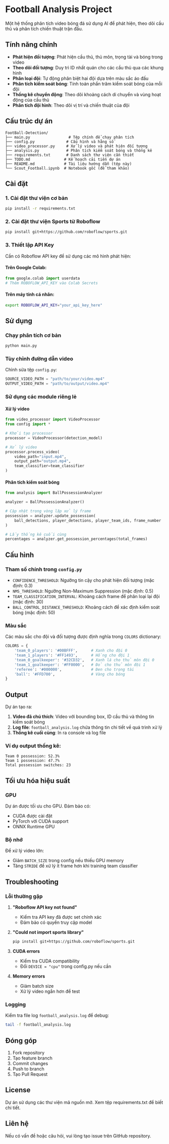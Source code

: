 # Football Analysis Project

Một hệ thống phân tích video bóng đá sử dụng AI để phát hiện, theo dõi cầu thủ và phân tích chiến thuật trận đấu.

## Tính năng chính

- **Phát hiện đối tượng**: Phát hiện cầu thủ, thủ môn, trọng tài và bóng trong video
- **Theo dõi đối tượng**: Duy trì ID nhất quán cho các cầu thủ qua các khung hình
- **Phân loại đội**: Tự động phân biệt hai đội dựa trên màu sắc áo đấu
- **Phân tích kiểm soát bóng**: Tính toán phần trăm kiểm soát bóng của mỗi đội
- **Thống kê chuyển động**: Theo dõi khoảng cách di chuyển và vùng hoạt động của cầu thủ
- **Phân tích đội hình**: Theo dõi vị trí và chiến thuật của đội

## Cấu trúc dự án

```
FootBall-Detection/
├── main.py                 # Tệp chính để chạy phân tích
├── config.py              # Cấu hình và hằng số
├── video_processor.py     # Xử lý video và phát hiện đối tượng
├── analysis.py            # Phân tích kiểm soát bóng và thống kê
├── requirements.txt       # Danh sách thư viện cần thiết
├── TODO.md               # Kế hoạch cải tiến dự án
├── README.md             # Tài liệu hướng dẫn (tệp này)
└── Scout_Football.ipynb  # Notebook gốc (để tham khảo)
```

## Cài đặt

### 1. Cài đặt thư viện cơ bản

```bash
pip install -r requirements.txt
```

### 2. Cài đặt thư viện Sports từ Roboflow

```bash
pip install git+https://github.com/roboflow/sports.git
```

### 3. Thiết lập API Key

Cần có Roboflow API key để sử dụng các mô hình phát hiện:

#### Trên Google Colab:

```python
from google.colab import userdata
# Thêm ROBOFLOW_API_KEY vào Colab Secrets
```

#### Trên máy tính cá nhân:

```bash
export ROBOFLOW_API_KEY="your_api_key_here"
```

## Sử dụng

### Chạy phân tích cơ bản

```python
python main.py
```

### Tùy chỉnh đường dẫn video

Chỉnh sửa tệp `config.py`:

```python
SOURCE_VIDEO_PATH = "path/to/your/video.mp4"
OUTPUT_VIDEO_PATH = "path/to/output/video.mp4"
```

### Sử dụng các module riêng lẻ

#### Xử lý video

```python
from video_processor import VideoProcessor
from config import *

# Khởi tạo processor
processor = VideoProcessor(detection_model)

# Xử lý video
processor.process_video(
    video_path="input.mp4",
    output_path="output.mp4",
    team_classifier=team_classifier
)
```

#### Phân tích kiểm soát bóng

```python
from analysis import BallPossessionAnalyzer

analyzer = BallPossessionAnalyzer()

# Cập nhật trong vòng lặp xử lý frame
possession = analyzer.update_possession(
    ball_detections, player_detections, player_team_ids, frame_number
)

# Lấy thống kê cuối cùng
percentages = analyzer.get_possession_percentages(total_frames)
```

## Cấu hình

### Tham số chính trong `config.py`

- `CONFIDENCE_THRESHOLD`: Ngưỡng tin cậy cho phát hiện đối tượng (mặc định: 0.3)
- `NMS_THRESHOLD`: Ngưỡng Non-Maximum Suppression (mặc định: 0.5)
- `TEAM_CLASSIFICATION_INTERVAL`: Khoảng cách frame để phân loại lại đội (mặc định: 30)
- `BALL_CONTROL_DISTANCE_THRESHOLD`: Khoảng cách để xác định kiểm soát bóng (mặc định: 50)

### Màu sắc

Các màu sắc cho đội và đối tượng được định nghĩa trong `COLORS` dictionary:

```python
COLORS = {
    'team_0_players': '#00BFFF',      # Xanh cho đội 0
    'team_1_players': '#FF1493',      # Hồng cho đội 1
    'team_0_goalkeeper': '#32CD32',   # Xanh lá cho thủ môn đội 0
    'team_1_goalkeeper': '#FF0000',   # Đỏ cho thủ môn đội 1
    'referee': '#000000',             # Đen cho trọng tài
    'ball': '#FFD700',                # Vàng cho bóng
}
```

## Output

Dự án tạo ra:

1. **Video đã chú thích**: Video với bounding box, ID cầu thủ và thông tin kiểm soát bóng
2. **Log file**: `football_analysis.log` chứa thông tin chi tiết về quá trình xử lý
3. **Thống kê cuối cùng**: In ra console và log file

### Ví dụ output thống kê:

```
Team 0 possession: 52.3%
Team 1 possession: 47.7%
Total possession switches: 23
```

## Tối ưu hóa hiệu suất

### GPU

Dự án được tối ưu cho GPU. Đảm bảo có:

- CUDA được cài đặt
- PyTorch với CUDA support
- ONNX Runtime GPU

### Bộ nhớ

Để xử lý video lớn:

- Giảm `BATCH_SIZE` trong config nếu thiếu GPU memory
- Tăng `STRIDE` để xử lý ít frame hơn khi training team classifier

## Troubleshooting

### Lỗi thường gặp

1. **"Roboflow API key not found"**

   - Kiểm tra API key đã được set chính xác
   - Đảm bảo có quyền truy cập model

2. **"Could not import sports library"**

   ```bash
   pip install git+https://github.com/roboflow/sports.git
   ```

3. **CUDA errors**

   - Kiểm tra CUDA compatibility
   - Đổi `DEVICE = "cpu"` trong config.py nếu cần

4. **Memory errors**
   - Giảm batch size
   - Xử lý video ngắn hơn để test

### Logging

Kiểm tra file log `football_analysis.log` để debug:

```bash
tail -f football_analysis.log
```

## Đóng góp

1. Fork repository
2. Tạo feature branch
3. Commit changes
4. Push to branch
5. Tạo Pull Request

## License

Dự án sử dụng các thư viện mã nguồn mở. Xem tệp requirements.txt để biết chi tiết.

## Liên hệ

Nếu có vấn đề hoặc câu hỏi, vui lòng tạo issue trên GitHub repository.
